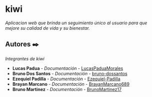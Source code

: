 # kiwi

_Aplicacion web que brinda un seguimiento único al usuario para que mejore su calidad de vida y su bienestar._

## Autores ✒️

_Integrantes de kiwi_

* **Lucas Padua** - *Documentación* - [LucasPaduaMorales](https://github.com/LucasPaduaMorales)
* **Bruno Dos Santos** - *Documentación* - [bruno-dossantos](https://github.com/bruno-dossantos)
* **Ezequiel Padilla** - *Documentación* - [Ezequiel-Padilla](https://github.com/Ezequiel-Padilla)
* **Brayan Marcano** - *Documentación* - [BrayanMarcano689](https://github.com/BrayanMarcano689)
* **Bruno Martinez** - *Documentación* - [BrunoMartinez17](https://github.com/BrunoMartinez17)
